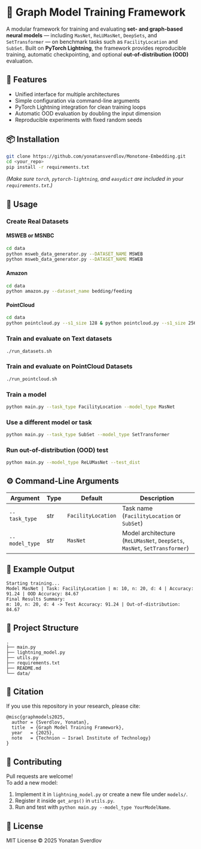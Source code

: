 # 🧠 Graph Model Training Framework
A modular framework for training and evaluating **set- and graph-based neural models** — including `MasNet`, `ReLUMasNet`, `DeepSets`, and `SetTransformer` — on benchmark tasks such as `FacilityLocation` and `SubSet`. Built on **PyTorch Lightning**, the framework provides reproducible training, automatic checkpointing, and optional **out-of-distribution (OOD)** evaluation.

## 🚀 Features
- Unified interface for multiple architectures  
- Simple configuration via command-line arguments  
- PyTorch Lightning integration for clean training loops  
- Automatic OOD evaluation by doubling the input dimension  
- Reproducible experiments with fixed random seeds  

## 📦 Installation
```bash
git clone https://github.com/yonatansverdlov/Monotone-Embedding.git
cd <your_repo>
pip install -r requirements.txt
```
*(Make sure `torch`, `pytorch-lightning`, and `easydict` are included in your `requirements.txt`.)*

## 🧩 Usage
### Create Real Datasets
#### MSWEB or MSNBC
```bash
cd data
python msweb_data_generator.py --DATASET_NAME MSWEB
python msweb_data_generator.py --DATASET_NAME MSWEB
```
#### Amazon
```bash
cd data
python amazon.py --dataset_name bedding/feeding
```
#### PointCloud
```bash
cd data
python pointcloud.py --s1_size 128 & python pointcloud.py --s1_size 256 & python pointcloud.py --s1_size 128
```
### Train and evaluate on Text datasets
```bash
./run_datasets.sh
```
### Train and evaluate on PointCloud Datasets
```bash
./run_pointcloud.sh
```
### Train a model
```bash
python main.py --task_type FacilityLocation --model_type MasNet
```
### Use a different model or task
```bash
python main.py --task_type SubSet --model_type SetTransformer
```
### Run out-of-distribution (OOD) test
```bash
python main.py --model_type ReLUMasNet --test_dist
```

## ⚙️ Command-Line Arguments
| Argument | Type | Default | Description |
|-----------|------|----------|--------------|
| `--task_type` | str | `FacilityLocation` | Task name (`FacilityLocation` or `SubSet`) |
| `--model_type` | str | `MasNet` | Model architecture (`ReLUMasNet`, `DeepSets`, `MasNet`, `SetTransformer`) |

## 🧠 Example Output
```
Starting training...
Model MasNet | Task: FacilityLocation | m: 10, n: 20, d: 4 | Accuracy: 91.24 | OOD Accuracy: 84.67
Final Results Summary:
m: 10, n: 20, d: 4 -> Test Accuracy: 91.24 | Out-of-distribution: 84.67
```

## 📁 Project Structure
```
.
├── main.py
├── lightning_model.py
├── utils.py
├── requirements.txt
├── README.md
└── data/
```

## 🧬 Citation
If you use this repository in your research, please cite:
```text
@misc{graphmodels2025,
  author = {Sverdlov, Yonatan},
  title  = {Graph Model Training Framework},
  year   = {2025},
  note   = {Technion – Israel Institute of Technology}
}
```

## 🧩 Contributing
Pull requests are welcome!  
To add a new model:
1. Implement it in `lightning_model.py` or create a new file under `models/`.
2. Register it inside `get_args()` in `utils.py`.
3. Run and test with `python main.py --model_type YourModelName`.

## 📜 License
MIT License © 2025 Yonatan Sverdlov
